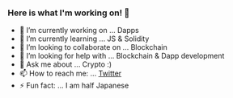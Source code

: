 ### Here is what I'm working on! 👋


- 🔭 I’m currently working on ... Dapps
- 🌱 I’m currently learning ... JS & Solidity
- 👯 I’m looking to collaborate on ... Blockchain
- 🤔 I’m looking for help with ... Blockchain & Dapp development
- 💬 Ask me about ... Crypto :)
- 📫 How to reach me: ... [Twitter](https://twitter.com/eremitik)
- ⚡ Fun fact: ... I am half Japanese
